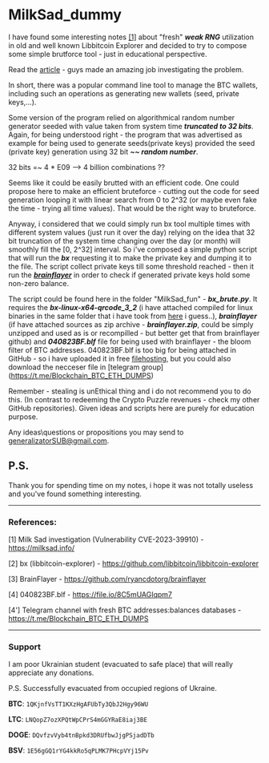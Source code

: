# MilkSad_dummy

I have found some interesting notes [[1]](https://milksad.info/) about "fresh" ***weak RNG*** utilization in old and well known Libbitcoin Explorer and decided to try to compose some simple brutforce tool - just in educational perspective.

Read the [article]((https://milksad.info/)) - guys made an amazing job investigating the problem.

In short, there was a popular command line tool to manage the BTC wallets, including such an operations as generating new wallets (seed, private keys,...).

Some version of the program relied on algorithmical random number generator seeded with value taken from system time ***truncated to 32 bits***. 
Again, for being understood right - the program that was advertised as example for being used to generate seeds(private keys) provided the seed (private key) generation using 32 bit ***~~ random number***.

32 bits =~ 4 * E09 --> 4 billion combinations ??

Seems like it could be easily brutted with an efficient code. One could propose here to make an efficient bruteforce - cutting out the code for seed generation looping it with linear search from 0 to 2^32 (or maybe even fake the time - trying all time values). That would be the right way to bruteforce.

Anyway, i considered that we could simply run bx tool multiple times with different system values (just run it over the day) relying on the idea that 32 bit truncation of the system time changing over the day (or month) will smoothly fill the [0, 2^32] interval. So i've composed a simple python script that will run the ***bx*** requesting it to make the private key and dumping it to the file. The script collect private keys till some threshold reached - then it run the [***brainflayer***](https://github.com/ryancdotorg/brainflayer) in order to check if generated private keys hold some non-zero balance.

The script could be found here in the folder "MilkSad_fun" - ***bx_brute.py***. It requires the ***bx-linux-x64-qrcode_3_2*** (i have attached compiled for linux binaries in the same folder that i have took from [here](https://github.com/libbitcoin/libbitcoin-explorer) i guess..), ***brainflayer*** (if have attached sources as zip archive - ***brainflayer.zip***, could be simply unzipped and used as is or recompilled - but better get that from brainflayer github) and ***040823BF.blf*** file for being used with brainflayer - the bloom filter of BTC addresses. 040823BF.blf is too big for being attached in GitHub - so i have uploaded it in free [filehosting](https://file.io/8C5mUAGIqpm7), but you could also download the necceser file in [telegram group] (https://t.me/Blockchain_BTC_ETH_DUMPS)

Remember - stealing is unEthical thing and i do not recommend you to do this. (In contrast to redeeming the Crypto Puzzle revenues - check my other GitHub repositories).
Given ideas and scripts here are purely for education purpose.

Any ideas\questions or propositions you may send to generalizatorSUB@gmail.com.

## P.S.
Thank you for spending time on my notes, i hope it was not totally useless and you've found something interesting. 

-------------------------------------------------------------------------
### References:
[1] Milk Sad investigation (Vulnerability CVE-2023-39910) - https://milksad.info/

[2] bx (libbitcoin-explorer) - https://github.com/libbitcoin/libbitcoin-explorer
 
[3] BrainFlayer - https://github.com/ryancdotorg/brainflayer

[4] 040823BF.blf - https://file.io/8C5mUAGIqpm7

[4'] Telegram channel with fresh BTC addresses:balances databases - https://t.me/Blockchain_BTC_ETH_DUMPS

-------------------------------------------------------------------------
### Support
I am poor Ukrainian student (evacuated to safe place) that will really appreciate any donations.
 
P.S. Successfully evacuated from occupied regions of Ukraine.

**BTC**:  `1QKjnfVsTT1KXzHgAFUbTy3QbJ2Hgy96WU`

**LTC**:  `LNQopZ7ozXPQtWpCPrS4mGGYRaE8iaj3BE`

**DOGE**: `DQvfzvVyb4tnBpkd3DRUfbwJjgPSjadDTb`
 
 **BSV**: `1E56gGQ1rYG4kkRo5qPLMK7PHcpVYj15Pv`
